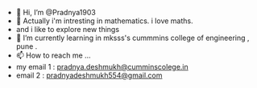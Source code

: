 - 👋 Hi, I’m @Pradnya1903
- 👀 Actually i'm intresting in mathematics. i love maths.
- and i like to explore new things 
- 🌱 I’m currently learning in mksss's cummmins college of engineering , pune .
- 📫 How to reach me ...
- my email 1 : pradnya.deshmukh@cumminscolege.in
- email 2 :  pradnyadeshmukh554@gmail.com
